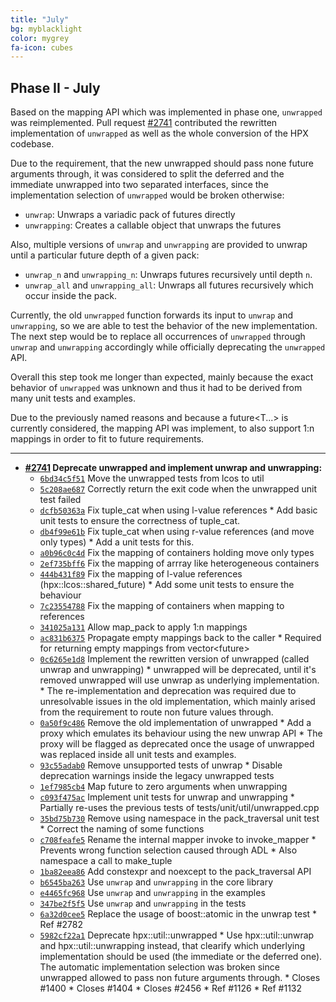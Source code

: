 ```yaml
---
title: "July"
bg: myblacklight
color: mygrey
fa-icon: cubes
---
```


## Phase II - July

Based on the mapping API which was implemented in phase one, `unwrapped` was reimplemented. Pull request [#2741](https://github.com/STEllAR-GROUP/hpx/issues/2741) contributed the rewritten implementation of `unwrapped` as well as the whole conversion of the HPX codebase.

Due to the requirement, that the new unwrapped should pass none future arguments through, it was considered to split the deferred and the immediate unwrapped into two separated interfaces, since the implementation selection of `unwrapped` would be broken otherwise:

- `unwrap`: Unwraps a variadic pack of futures directly
- `unwrapping`: Creates a callable object that unwraps the futures

Also, multiple versions of `unwrap` and `unwrapping` are provided to unwrap
until a particular future depth of a given pack:

- `unwrap_n` and `unwrapping_n`: Unwraps futures recursively until depth `n`.
- `unwrap_all` and `unwrapping_all`: Unwraps all futures recursively which occur inside the pack.

Currently, the old `unwrapped` function forwards its input to `unwrap` and `unwrapping`,
so we are able to test the behavior of the new implementation.
The next step would be to replace all occurrences of `unwrapped` through
`unwrap` and `unwrapping` accordingly while officially deprecating the `unwrapped` API.

Overall this step took me longer than expected, mainly because the exact behavior
of `unwrapped` was unknown and thus it had to be derived from many unit tests and examples.

Due to the previously named reasons and because a future<T...> is currently considered,
the mapping API was implement, to also support 1:n mappings in order to fit to future requirements.

***

- **[#2741](https://github.com/STEllAR-GROUP/hpx/pull/2741) Deprecate unwrapped and implement unwrap and unwrapping:**
  - [`6bd34c5f51`](https://github.com/STEllAR-GROUP/hpx/commit/6bd34c5f51535470628f3e64a3d3e138a8d9a857) Move the unwrapped tests from lcos to util
  - [`5c208ae687`](https://github.com/STEllAR-GROUP/hpx/commit/5c208ae687e9872f4308d29654b13d119463c684) Correctly return the exit code when the unwrapped unit test failed
  - [`dcfb50363a`](https://github.com/STEllAR-GROUP/hpx/commit/dcfb50363a3efd939f1c6eadd97640afbcc120e6) Fix tuple_cat when using l-value references * Add basic unit tests to ensure the correctness of tuple_cat.
  - [`db4f99e61b`](https://github.com/STEllAR-GROUP/hpx/commit/db4f99e61bfdc335ae7ab3a86f3e7b0c71f79d31) Fix tuple_cat when using r-value references (and move only types) * Add a unit tests for this.
  - [`a0b96c0c4d`](https://github.com/STEllAR-GROUP/hpx/commit/a0b96c0c4d9f6095e21d8e296facefd4914d6337) Fix the mapping of containers holding move only types
  - [`2ef735bff6`](https://github.com/STEllAR-GROUP/hpx/commit/2ef735bff61d23858a70aa37e53b100e5c559963) Fix the mapping of arrray like heterogeneous containers
  - [`444b431f89`](https://github.com/STEllAR-GROUP/hpx/commit/444b431f8984e87e167a06656e06f565869c9a9b) Fix the mapping of l-value references (hpx::lcos::shared_future) * Add some unit tests to ensure the behaviour
  - [`7c23554788`](https://github.com/STEllAR-GROUP/hpx/commit/7c23554788a6fefbc42a061c482ee91daf8270aa) Fix the mapping of containers when mapping to references
  - [`341025a131`](https://github.com/STEllAR-GROUP/hpx/commit/341025a1317d608e4c6ab7246c8b3ae01b38b84a) Allow map_pack to apply 1:n mappings
  - [`ac831b6375`](https://github.com/STEllAR-GROUP/hpx/commit/ac831b637520620827a0c8fd571f3993fcc37e9f) Propagate empty mappings back to the caller * Required for returning empty mappings from vector<future<void>>
  - [`0c6265e1d8`](https://github.com/STEllAR-GROUP/hpx/commit/0c6265e1d8e0b1cc493ec9fccb3fce1b2611af38) Implement the rewritten version of unwrapped (called unwrap and unwrapping) * unwrapped will be deprecated, until it's removed unwrapped   will use unwrap as underlying implementation. * The re-implementation and deprecation was required due   to unresolvable issues in the old implementation,   which mainly arised from the requirement to route   non future values through.
  - [`0a50f9c486`](https://github.com/STEllAR-GROUP/hpx/commit/0a50f9c48621d77be0d65fd24a8ee0230deb2418) Remove the old implementation of unwrapped * Add a proxy which emulates its behaviour using the new unwrap API * The proxy will be flagged as deprecated once the usage   of unwrapped was replaced inside all unit tests and examples.
  - [`93c55adab0`](https://github.com/STEllAR-GROUP/hpx/commit/93c55adab09ee43467af5b349f6069a550072f48) Remove unsupported tests of unwrap * Disable deprecation warnings inside the legacy unwrapped tests
  - [`1ef7985cb4`](https://github.com/STEllAR-GROUP/hpx/commit/1ef7985cb42ba2a61ca57e67bf192fcf0951cbfa) Map future<void> to zero arguments when unwrapping
  - [`c093f475ac`](https://github.com/STEllAR-GROUP/hpx/commit/c093f475ac550cfce2ecca4797543dbdc733bb96) Implement unit tests for unwrap and unwrapping * Partially re-uses the previous tests of tests/unit/util/unwrapped.cpp
  - [`35bd75b730`](https://github.com/STEllAR-GROUP/hpx/commit/35bd75b730bd93372d002172c62ce026d0f11067) Remove using namespace in the pack_traversal unit test * Correct the naming of some functions
  - [`c708feafe5`](https://github.com/STEllAR-GROUP/hpx/commit/c708feafe5759b9cda7714d021ab8fa5343f5eb0) Rename the internal mapper invoke to invoke_mapper * Prevents wrong function selection caused through ADL * Also namespace a call to make_tuple
  - [`1ba82eea86`](https://github.com/STEllAR-GROUP/hpx/commit/1ba82eea863c14685beb7aed9d3ca082ed176614) Add constexpr and noexcept to the pack_traversal API
  - [`b6545ba263`](https://github.com/STEllAR-GROUP/hpx/commit/b6545ba263d3eace3c8eb051141400de7942a1bf) Use `unwrap` and `unwrapping` in the core library
  - [`e4465fc968`](https://github.com/STEllAR-GROUP/hpx/commit/e4465fc96863c4d32f33f54c18c1bd9c945fdcf1) Use `unwrap` and `unwrapping` in the examples
  - [`347be2f5f5`](https://github.com/STEllAR-GROUP/hpx/commit/347be2f5f57e906cc3d3e66345b5d4675708e624) Use `unwrap` and `unwrapping` in the tests
  - [`6a32d0cee5`](https://github.com/STEllAR-GROUP/hpx/commit/6a32d0cee55310299e4e068936606e5ed1eeabaf) Replace the usage of boost::atomic in the unwrap test * Ref #2782
  - [`5982cf22a1`](https://github.com/STEllAR-GROUP/hpx/commit/5982cf22a1a06c12e2ba489820d275b827756cc0) Deprecate hpx::util::unwrapped * Use hpx::util::unwrap and hpx::util::unwrapping instead,   that clearify which underlying implementation should   be used (the immediate or the deferred one).   The automatic implementation selection was broken since   unwrapped allowed to pass non future arguments through. * Closes #1400 * Closes #1404 * Closes #2456 * Ref #1126 * Ref #1132  
